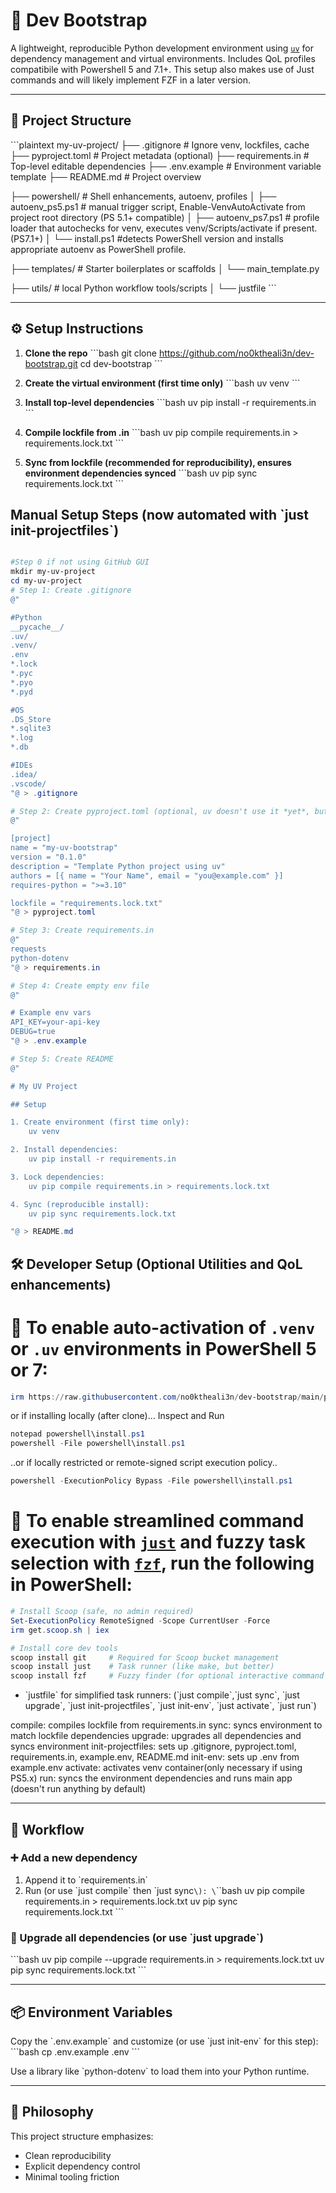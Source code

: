 # 🧬 Dev Bootstrap

A lightweight, reproducible Python development environment using [`uv`](https://github.com/astral-sh/uv) for dependency management and virtual environments.  Includes QoL profiles compatibile with Powershell 5 and 7.1+.  This setup also makes use of Just commands and will likely implement FZF in a later version. 

---

## 📁 Project Structure

\`\`\`plaintext
my-uv-project/
├── .gitignore                  # Ignore venv, lockfiles, cache
├── pyproject.toml              # Project metadata (optional)
├── requirements.in             # Top-level editable dependencies
├── .env.example                # Environment variable template
├── README.md                   # Project overview

├── powershell/                 # Shell enhancements, autoenv, profiles
│   ├── autoenv_ps5.ps1         # manual trigger script, Enable-VenvAutoActivate from project root directory (PS 5.1+ compatible)
│   ├── autoenv_ps7.ps1         # profile loader that autochecks for venv, executes venv/Scripts/activate if present. (PS7.1+)
│   └── install.ps1             #detects PowerShell version and installs appropriate autoenv as PowerShell profile.

├── templates/                  # Starter boilerplates or scaffolds
│   └── main_template.py

├── utils/                      # local Python workflow tools/scripts
│   └── justfile
\`\`\`

---

## ⚙️ Setup Instructions

1. **Clone the repo**
   \`\`\`bash
   git clone https://github.com/no0ktheali3n/dev-bootstrap.git
   cd dev-bootstrap
   \`\`\`

2. **Create the virtual environment (first time only)**
   \`\`\`bash
   uv venv
   \`\`\`

3. **Install top-level dependencies**
   \`\`\`bash
   uv pip install -r requirements.in
   \`\`\`

4. **Compile lockfile from .in**
   \`\`\`bash
   uv pip compile requirements.in > requirements.lock.txt
   \`\`\`

5. **Sync from lockfile (recommended for reproducibility), ensures environment dependencies synced**
   \`\`\`bash
   uv pip sync requirements.lock.txt
   \`\`\`


## Manual Setup Steps (now automated with \`just init-projectfiles\`)

```powershell

#Step 0 if not using GitHub GUI
mkdir my-uv-project
cd my-uv-project
# Step 1: Create .gitignore
@"

#Python
__pycache__/
.uv/
.venv/
.env
*.lock
*.pyc
*.pyo
*.pyd

#OS
.DS_Store
*.sqlite3
*.log
*.db

#IDEs
.idea/
.vscode/
"@ > .gitignore

# Step 2: Create pyproject.toml (optional, uv doesn't use it *yet*, but good future-proofing).  Currently not automated; update name and version updating with project
@"

[project]
name = "my-uv-bootstrap"
version = "0.1.0"
description = "Template Python project using uv"
authors = [{ name = "Your Name", email = "you@example.com" }]
requires-python = ">=3.10"

lockfile = "requirements.lock.txt"
"@ > pyproject.toml

# Step 3: Create requirements.in
@"
requests
python-dotenv
"@ > requirements.in

# Step 4: Create empty env file
@"

# Example env vars
API_KEY=your-api-key
DEBUG=true
"@ > .env.example

# Step 5: Create README
@"

# My UV Project

## Setup

1. Create environment (first time only):
    uv venv

2. Install dependencies:
    uv pip install -r requirements.in

3. Lock dependencies:
    uv pip compile requirements.in > requirements.lock.txt

4. Sync (reproducible install):
    uv pip sync requirements.lock.txt

"@ > README.md

```

## 🛠️ Developer Setup (Optional Utilities and QoL enhancements)

# 🧪 To enable auto-activation of `.venv` or `.uv` environments in PowerShell 5 or 7:

```powershell
irm https://raw.githubusercontent.com/no0ktheali3n/dev-bootstrap/main/powershell/install.ps1 | iex
```

or if installing locally (after clone)...
Inspect and Run
```powershell
notepad powershell\install.ps1
powershell -File powershell\install.ps1
```

..or if locally restricted or remote-signed script execution policy..
```powershell
powershell -ExecutionPolicy Bypass -File powershell\install.ps1
```



# 🧪 To enable streamlined command execution with [`just`](https://github.com/casey/just) and fuzzy task selection with [`fzf`](https://github.com/junegunn/fzf), run the following in PowerShell:


```powershell
# Install Scoop (safe, no admin required)
Set-ExecutionPolicy RemoteSigned -Scope CurrentUser -Force
irm get.scoop.sh | iex

# Install core dev tools
scoop install git     # Required for Scoop bucket management
scoop install just    # Task runner (like make, but better)
scoop install fzf     # Fuzzy finder (for optional interactive command selection)
```

- \`justfile\` for simplified task runners: 
(\`just compile\`,\`just sync\`, \`just upgrade\`, \`just init-projectfiles\`, \`just init-env\`, \`just activate\`, \`just run\`)

compile:            compiles lockfile from requirements.in
sync:               syncs environment to match lockfile dependencies
upgrade:            upgrades all dependencies and syncs environment
init-projectfiles:  sets up .gitignore, pyproject.toml, requirements.in, example.env, README.md
init-env:           sets up .env from example.env
activate:           activates venv container(only necessary if using PS5.x)
run:                syncs the environment dependencies and runs main app (doesn't run anything by default)

---

## 🔄 Workflow

### ➕ Add a new dependency
1. Append it to \`requirements.in\`  
2. Run (or use \`just compile\` then \`just sync`\):
   \`\`\`bash
   uv pip compile requirements.in > requirements.lock.txt
   uv pip sync requirements.lock.txt
   \`\`\`

### 🔼 Upgrade all dependencies (or use \`just upgrade\`)
\`\`\`bash
uv pip compile --upgrade requirements.in > requirements.lock.txt
uv pip sync requirements.lock.txt
\`\`\`

---

## 📦 Environment Variables

Copy the \`.env.example\` and customize (or use \`just init-env\` for this step):
\`\`\`bash
cp .env.example .env
\`\`\`

Use a library like \`python-dotenv\` to load them into your Python runtime.

---

## 🧠 Philosophy

This project structure emphasizes:
- Clean reproducibility
- Explicit dependency control
- Minimal tooling friction